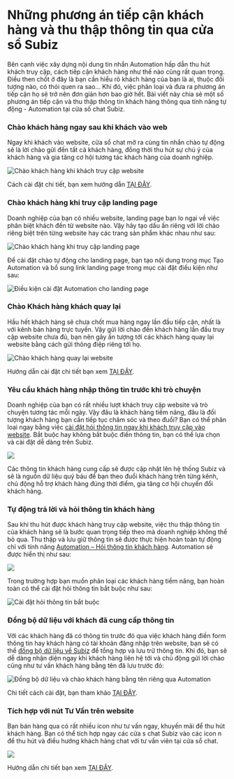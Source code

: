 # Những phương án tiếp cận khách hàng và thu thập thông tin qua cửa sổ Subiz

Bên cạnh việc xây dựng nội dung tin nhắn Automation hấp dẫn thu hút khách truy cập, cách tiếp cận khách hàng như thế nào cũng rất quan trọng. Điều then chốt ở đây là bạn cần hiểu rõ khách hàng của bạn là ai, thuộc đối tượng nào, có thói quen ra sao… Khi đó, việc phân loại và đưa ra phương án tiếp cận họ sẽ trở nên đơn giản hơn bao giờ hết. Bài viết này chia sẻ một số phương án tiếp cận và thu thập thông tin khách hàng thông qua tính năng tự động - Automation tại cửa số chat Subiz.

### Chào khách hàng ngay sau khi khách vào web 

Ngay khi khách vào website, cửa sổ chat mở ra cùng tin nhắn chào tự động sẽ là lời chào gửi đến tất cả khách hàng, đồng thời thu hút sự chú ý của khách hàng và gia tăng cơ hội tương tác khách hàng của doanh nghiệp.

![Ch&#xE0;o kh&#xE1;ch h&#xE0;ng khi kh&#xE1;ch truy c&#x1EAD;p website](../../../.gitbook/assets/assets_-lcrbjdxgv2cwmzzedgk_-lpbpem5qcc4omyerijk_-lpbpydyoaw1cae_vxbv_videomessage.gif)

Cách cài đặt chi tiết, bạn xem hướng dẫn [TẠI ĐÂY](https://help.subiz.com/su-dung-subiz-nang-cao/tuong-tac-tu-dong/mot-so-automation-thong-dung/automation-gui-tin-nhan-tu-dong).

### Chào khách hàng khi truy cập landing page 

Doanh nghiệp của bạn có nhiều website, landing page bạn lo ngại về việc phân biệt khách đến từ website nào. Vậy hãy tạo dấu ấn riêng với lời chào riêng biệt trên từng website hay các trang sản phẩm khác nhau như sau:

![Ch&#xE0;o kh&#xE1;ch h&#xE0;ng khi truy c&#x1EAD;p landing page ](../../../.gitbook/assets/assets_-lcrbjdxgv2cwmzzedgk_-lpbtzup3d4ltoomspgl_-lpbuxmasbf1vmbfoa5__gif_quickreplies.gif)

Để cài đặt chào tự động cho landing page, bạn tạo nội dung trong mục Tạo Automation và bổ sung link landing page trong mục cài đặt điều kiện như sau:

![&#x110;i&#x1EC1;u ki&#x1EC7;n c&#xE0;i &#x111;&#x1EB7;t Automation cho landing page](../../../.gitbook/assets/automation-cho-landing-p.png)

### Chào Khách hàng khách quay lại 

Hầu hết khách hàng sẽ chưa chốt mua hàng ngay lần đầu tiếp cận, nhất là với kênh bán hàng trực tuyến. Vậy gửi lời chào đến khách hàng lần đầu truy cập website chưa đủ, bạn nên gây ấn tượng tới các khách hàng quay lại website bằng cách gửi thông điệp riêng tới họ.

![Ch&#xE0;o kh&#xE1;ch h&#xE0;ng quay l&#x1EA1;i website](../../../.gitbook/assets/screenshot_2.png)

Hướng dẫn cài đặt chi tiết bạn xem [TẠI ĐÂY](https://help.subiz.com/su-dung-subiz-nang-cao/tuong-tac-tu-dong/mot-so-ung-dung-automation/ket-noi-voi-khach-hang-quay-lai-website-cung-automation).

### Yêu cầu khách hàng nhập thông tin trước khi trò chuyện 

Doanh nghiệp của bạn có rất nhiều lượt khách truy cập website và trò chuyện tương tác mỗi ngày. Vậy đâu là khách hàng tiềm năng, đâu là đối tượng khách hàng bạn cần tiếp tục chăm sóc và theo đuổi? Bạn có thể phân loại ngay bằng việc [cài đặt hỏi thông tin ngay khi khách truy cập vào website](https://help.subiz.com/su-dung-subiz-nang-cao/tuong-tac-tu-dong/mot-so-automation-thong-dung/automation-gui-tin-nhan-tu-dong#buoc-1-tao-automation-gui-tin-nhan). Bắt buộc hay không bắt buộc điền thông tin, bạn có thể lựa chọn và cài đặt dễ dàng trên Subiz.

![](https://lh3.googleusercontent.com/J0dDwXy-wGmmAEYkvkr8EfWymkUWEpCc9AincuZgdmmbV-eQY_rouGam9Yf_9H2sE-AA6DZAduutgf18h9p3Ek-ytICqVPaO4v1fK9pXygtj2uNBRhWBgb9GfeqEXBhA1LLtu2Hj)

Các thông tin khách hàng cung cấp sẽ được cập nhật lên hệ thống Subiz và sẽ là nguồn dữ liệu quý báu để bạn theo đuổi khách hàng trên từng kênh, chủ động hỗ trợ khách hàng đúng thời điểm, gia tăng cơ hội chuyển đổi khách hàng.

### Tự động trả lời và hỏi thông tin khách hàng

Sau khi thu hút được khách hàng truy cập website, việc thu thập thông tin của khách hàng sẽ là bước quan trọng tiếp theo mà doanh nghiệp không thể bỏ qua. Thu thập và lưu giữ thông tin sẽ được thực hiện hoàn toàn tự động chỉ với tính năng [Automation – Hỏi thông tin khách hàng](https://help.subiz.com/su-dung-subiz-nang-cao/tuong-tac-tu-dong/mot-so-automation-thong-dung/hoi-thong-tin-khach-hang). Automation sẽ được hiển thị như sau:

![](https://lh3.googleusercontent.com/ZLFKbWWRKhAWiiGzMft8pwaeM_vNn6g8PmkVum1xbiJsSmG-RfO9xh4FJroSetbxHT7PkjhicRJLA8QuQwIyavAQ7QS-cj2aibg_YrOkDFr9K5JrPeeJDqzo7VX7Huhi2C7H0BYT)

Trong trường hợp bạn muốn phân loại các khách hàng tiềm năng, bạn hoàn toàn có thể cài đặt hỏi thông tin bắt buộc như sau:

![C&#xE0;i &#x111;&#x1EB7;t h&#x1ECF;i th&#xF4;ng tin b&#x1EAF;t bu&#x1ED9;c](../../../.gitbook/assets/image%20%2835%29.png)

### Đồng bộ dữ liệu với khách đã cung cấp thông tin 

Với các khách hàng đã có thông tin trước đó qua việc khách hàng điền form thông tin hay khách hàng có tài khoản đăng nhập trên website, bạn sẽ có thể [đồng bộ dữ liệu về Subiz](https://help.subiz.com/su-dung-subiz-nang-cao/api-javascript-cua-subiz-widget) để tổng hợp và lưu trữ thông tin. Khi đó, bạn sẽ dễ dàng nhận diện ngay khi khách hàng liên hệ tới và chủ động gửi lời chào cũng như tư vấn khách hàng bằng tên đã lưu trước đó:

![&#x110;&#x1ED3;ng b&#x1ED9; d&#x1EEF; li&#x1EC7;u v&#xE0; ch&#xE0;o kh&#xE1;ch h&#xE0;ng b&#x1EB1;ng t&#xEA;n ri&#xEA;ng qua Automation](../../../.gitbook/assets/screenshot_1%20%283%29.png)

Chi tiết cách cài đặt, bạn tham khảo [TẠI ĐÂY](https://help.subiz.com/su-dung-subiz-nang-cao/tuong-tac-tu-dong/mot-so-automation-thong-dung/automation-gui-tin-nhan-tu-dong#buoc-1-tao-automation-gui-tin-nhan).

### Tích hợp với nút Tư Vấn trên website 

Bạn bán hàng qua  có rất nhiều icon như tư vấn ngay, khuyến mãi để thu hút khách hàng. Bạn có thể tích hợp ngay các cửa s chat Subiz vào các icon n để thu hút và điều hướng khách hàng chat với tư vấn viên tại cửa sổ chat.

![](https://lh3.googleusercontent.com/Y3pQB9sGs0PPR8yS6WnDhrJNp2ryjHI_f6H3R7sLdco463U0nk8rudDKBTCjCmdROJkxOIesdMmzwpVF9QRi6dnxavIzqDKkbQQEjs2yYk8r34JJDqBRWPUH-mr9H9T673xOmzWx)

Hướng dẫn chi tiết bạn xem [TẠI ĐÂY](https://help.subiz.com/bat-dau-voi-subiz/thiet-lap-moi-truong-tuong-tac/tich-hop-subiz-len-website/dat-button-subiz-moi-noi-tren-website-voi-api-js).

### 

